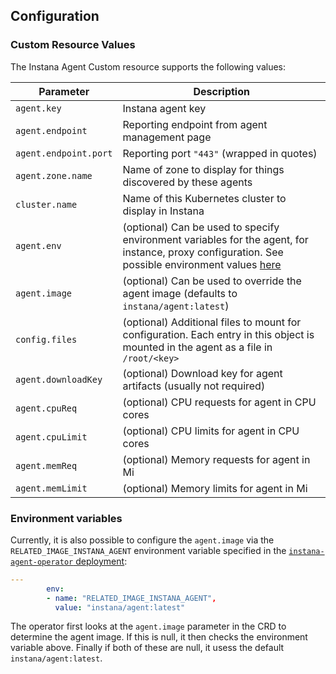 ## Configuration

### Custom Resource Values

The Instana Agent Custom resource supports the following values:

| Parameter | Description |
| --- | --- |
| `agent.key` | Instana agent key |
| `agent.endpoint` | Reporting endpoint from agent management page |
| `agent.endpoint.port` | Reporting port `"443"` (wrapped in quotes) |
| `agent.zone.name` | Name of zone to display for things discovered by these agents |
| `cluster.name` | Name of this Kubernetes cluster to display in Instana |
| `agent.env` | (optional) Can be used to specify environment variables for the agent, for instance, proxy configuration. See possible environment values [here](https://docs.instana.io/quick_start/agent_setup/container/docker/) |
| `agent.image` | (optional) Can be used to override the agent image (defaults to `instana/agent:latest`) |
| `config.files` | (optional) Additional files to mount for configuration. Each entry in this object is mounted in the agent as a file in `/root/<key>` |
| `agent.downloadKey` | (optional) Download key for agent artifacts (usually not required) |
| `agent.cpuReq` | (optional) CPU requests for agent in CPU cores |
| `agent.cpuLimit` | (optional) CPU limits for agent in CPU cores |
| `agent.memReq` | (optional) Memory requests for agent in Mi |
| `agent.memLimit` | (optional) Memory limits for agent in Mi |

### Environment variables

Currently, it is also possible to configure the `agent.image` via the `RELATED_IMAGE_INSTANA_AGENT` environment variable specified in the [`instana-agent-operator` deployment](../olm/operator-resources/instana-agent-operator.yaml#L197):

```yaml
---
        env:
        - name: "RELATED_IMAGE_INSTANA_AGENT",
          value: "instana/agent:latest"
```

The operator first looks at the `agent.image` parameter in the CRD to determine the agent image. If this is null, it then checks the environment variable above. Finally if both of these are null, it usess the default `instana/agent:latest`.
